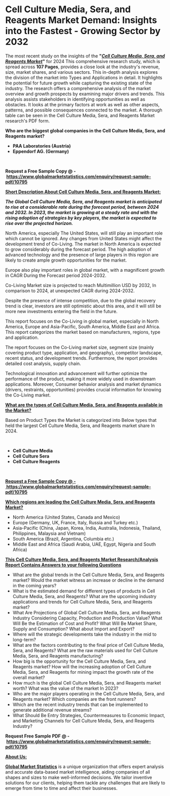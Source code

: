 <h1>Cell Culture Media, Sera, and Reagents Market Demand: Insights into the Fastest - Growing Sector by 2032</h1>
<p>The most recent study on the insights of the <strong>"</strong><a href="https://www.globalmarketstatistics.com/market-reports/cell-culture-media-sera-and-reagents-market-10795"><strong><em>Cell Culture Media, Sera, and Reagents Market</em></strong></a><strong>"</strong>&nbsp;for 2024 This comprehensive research study, which is spread across <strong>107 Pages</strong>, provides a close look at the industry's revenue, size, market shares, and various sectors. This in-depth analysis explores the division of the market into Types and Applications in detail. It highlights the potential for future growth while capturing the existing state of the industry. The research offers a comprehensive analysis of the market overview and growth prospects by examining major drivers and trends. This analysis assists stakeholders in identifying opportunities as well as obstacles. It looks at the primary factors at work as well as other aspects, patterns, and possible consequences connected to the market. A thorough table can be seen in the Cell Culture Media, Sera, and Reagents Market research's PDF form.</p>
<p><strong>Who are the biggest global companies in the Cell Culture Media, Sera, and Reagents market?<br /></strong></p>
<ul>
<li><strong>PAA Laboratories (Austria)</strong></li>
<li><strong>Eppendorf AG. (Germany)</strong></li>
</ul>
<p>&nbsp;</p>
<p><strong>Request a Free Sample Copy @ -&nbsp;</strong><a href="https://www.globalmarketstatistics.com/enquiry/request-sample-pdf/10795"><strong>https://www.globalmarketstatistics.com/enquiry/request-sample-pdf/10795</strong></a></p>
<p><strong><u>Short Description About Cell Culture Media, Sera, and Reagents Market:</u></strong></p>
<p><strong><em>The Global Cell Culture Media, Sera, and Reagents market is anticipated to rise at a considerable rate during the forecast period, between 2024 and 2032. In 2023, the market is growing at a steady rate and with the rising adoption of strategies by key players, the market is expected to rise over the projected horizon.</em></strong></p>
<p>North America, especially The United States, will still play an important role which cannot be ignored. Any changes from United States might affect the development trend of Co-Living. The market in North America is expected to grow considerably during the forecast period. The high adoption of advanced technology and the presence of large players in this region are likely to create ample growth opportunities for the market.</p>
<p>Europe also play important roles in global market, with a magnificent growth in CAGR During the Forecast period 2024-2032.</p>
<p>Co-Living Market size is projected to reach Multimillion USD by 2032, In comparison to 2024, at unexpected CAGR during 2024-2032.</p>
<p>Despite the presence of intense competition, due to the global recovery trend is clear, investors are still optimistic about this area, and it will still be more new investments entering the field in the future.</p>
<p>This report focuses on the Co-Living in global market, especially in North America, Europe and Asia-Pacific, South America, Middle East and Africa. This report categorizes the market based on manufacturers, regions, type and application.</p>
<p>The report focuses on the Co-Living market size, segment size (mainly covering product type, application, and geography), competitor landscape, recent status, and development trends. Furthermore, the report provides detailed cost analysis, supply chain.</p>
<p>Technological innovation and advancement will further optimize the performance of the product, making it more widely used in downstream applications. Moreover, Consumer behavior analysis and market dynamics (drivers, restraints, opportunities) provides crucial information for knowing the Co-Living market.</p>
<p><strong><u>What are the types of Cell Culture Media, Sera, and Reagents available in the Market?</u></strong></p>
<p>Based on Product Types the Market is categorized into Below types that held the largest Cell Culture Media, Sera, and Reagents market share In 2024.</p>
<p>&nbsp;</p>
<ul>
<li><strong>Cell Culture Media</strong></li>
<li><strong>Cell Culture Sera</strong></li>
<li><strong>Cell Culture Reagents</strong></li>
</ul>
<p>&nbsp;</p>
<p><strong><u>Request a Free Sample Copy @ -&nbsp;</u></strong><a href="https://www.globalmarketstatistics.com/enquiry/request-sample-pdf/10795"><strong>https://www.globalmarketstatistics.com/enquiry/request-sample-pdf/10795</strong></a></p>
<p><strong><u>Which regions are leading the Cell Culture Media, Sera, and Reagents Market?</u></strong></p>
<ul>
<li>North America (United States, Canada and Mexico)</li>
<li>Europe (Germany, UK, France, Italy, Russia and Turkey etc.)</li>
<li>Asia-Pacific (China, Japan, Korea, India, Australia, Indonesia, Thailand, Philippines, Malaysia and Vietnam)</li>
<li>South America (Brazil, Argentina, Columbia etc.)</li>
<li>Middle East and Africa (Saudi Arabia, UAE, Egypt, Nigeria and South Africa)</li>
</ul>
<p><strong><u>This Cell Culture Media, Sera, and Reagents Market Research/Analysis Report Contains Answers to your following Questions</u></strong></p>
<ul>
<li>What are the global trends in the Cell Culture Media, Sera, and Reagents market? Would the market witness an increase or decline in the demand in the coming years?</li>
<li>What is the estimated demand for different types of products in Cell Culture Media, Sera, and Reagents? What are the upcoming industry applications and trends for Cell Culture Media, Sera, and Reagents market?</li>
<li>What Are Projections of Global Cell Culture Media, Sera, and Reagents Industry Considering Capacity, Production and Production Value? What Will Be the Estimation of Cost and Profit? What Will Be Market Share, Supply and Consumption? What about Import and Export?</li>
<li>Where will the strategic developments take the industry in the mid to long-term?</li>
<li>What are the factors contributing to the final price of Cell Culture Media, Sera, and Reagents? What are the raw materials used for Cell Culture Media, Sera, and Reagents manufacturing?</li>
<li>How big is the opportunity for the Cell Culture Media, Sera, and Reagents market? How will the increasing adoption of Cell Culture Media, Sera, and Reagents for mining impact the growth rate of the overall market?</li>
<li>How much is the global Cell Culture Media, Sera, and Reagents market worth? What was the value of the market In 2023?</li>
<li>Who are the major players operating in the Cell Culture Media, Sera, and Reagents market? Which companies are the front runners?</li>
<li>Which are the recent industry trends that can be implemented to generate additional revenue streams?</li>
<li>What Should Be Entry Strategies, Countermeasures to Economic Impact, and Marketing Channels for Cell Culture Media, Sera, and Reagents Industry?</li>
</ul>
<p><strong>Request Free Sample PDF @ -&nbsp;</strong><a href="https://www.globalmarketstatistics.com/enquiry/request-sample-pdf/10795"><strong>https://www.globalmarketstatistics.com/enquiry/request-sample-pdf/10795</strong></a></p>
<p><strong><u>About Us:</u></strong></p>
<p><a href="https://www.globalmarketstatistics.com/enquiry/request-sample-pdf/10795"><strong>Global Market Statistics</strong></a>&nbsp;is a unique organization that offers expert analysis and accurate data-based market intelligence, aiding companies of all shapes and sizes to make well-informed decisions. We tailor inventive solutions for our clients, helping them tackle any challenges that are likely to emerge from time to time and affect their businesses.</p>